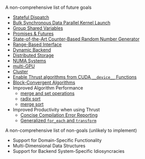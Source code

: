 A non-comprehensive list of future goals

  * [Stateful Dispatch](https://github.com/thrust/thrust/issues/3)
  * [Bulk Synchronous Data Parallel Kernel Launch](https://github.com/thrust/thrust/issues/124)
  * [Group Shared Variables](https://github.com/thrust/thrust/issues/125)
  * [Promises & Futures](https://github.com/thrust/thrust/issues/126)
  * [State-of-the-Art Counter-Based Random Number Generator](https://github.com/thrust/thrust/issues/38)
  * [Range-Based Interface](https://github.com/thrust/thrust/issues/127)
  * [Dynamic Backend](https://github.com/thrust/thrust/issues/130)
  * [Distributed Storage](https://github.com/thrust/thrust/issues/131)
  * [NUMA Systems](https://github.com/thrust/thrust/issues/132)
  * [multi-GPU](https://github.com/thrust/thrust/issues/133)
  * [Cluster](https://github.com/thrust/thrust/issues/134)
  * [Enable Thrust algorithms from CUDA `__device__` Functions](https://github.com/thrust/thrust/issues/140)
  * [Block-Convergent Algorithms](https://github.com/thrust/thrust/issues/141)
  * Improved Algorithm Performance
    * [merge and set operations](https://github.com/thrust/thrust/issues/135)
    * [radix sort](https://github.com/thrust/thrust/issues/136)
    * [merge sort](https://github.com/thrust/thrust/issues/137)
  * Improved Productivity when using Thrust
    * [Concise Compilation Error Reporting](https://github.com/thrust/thrust/issues/139)
    * [Generalized `for_each` and `transform`](https://github.com/thrust/thrust/issues/107)

A non-comprehensive list of non-goals (unlikely to implement)

  * Support for Domain-Specific Functionality
  * Multi-Dimensional Data Structures
  * Support for Backend System-Specific Idiosyncracies